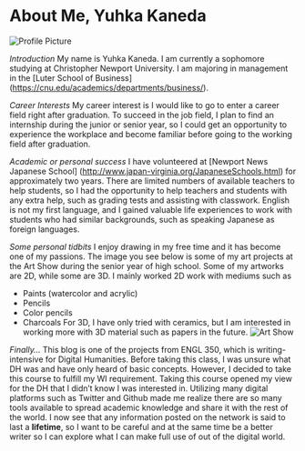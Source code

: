 # About Me, Yuhka Kaneda

![Profile Picture](https://yuhkak.github.io/YuhkaK/images/Profile.jpg)

_Introduction_
My name is Yuhka Kaneda. I am currently a sophomore studying at Christopher Newport University. I am majoring in management in the [Luter School of Business] (https://cnu.edu/academics/departments/business/).

_Career Interests_
My career interest is I would like to go to enter a career field right after graduation. To succeed in the job field, I plan to find an internship during the junior or senior year, so I could get an opportunity to experience the workplace and become familiar before going to the working field after graduation.

_Academic or personal success_
I have volunteered at [Newport News Japanese School] (http://www.japan-virginia.org/JapaneseSchools.html) for approximately two years. There are limited numbers of available teachers to help students, so I had the opportunity to help teachers and students with any extra help, such as grading tests and assisting with classwork. English is not my first language, and I gained valuable life experiences to work with students who had similar backgrounds, such as speaking Japanese as foreign languages.

_Some personal tidbits_
I enjoy drawing in my free time and it has become one of my passions. The image you see below is some of my art projects at the Art Show during the senior year of high school. Some of my artworks are 2D, while some are 3D. I mainly worked 2D work with mediums such as 
* Paints (watercolor and acrylic)
* Pencils
* Color pencils 
* Charcoals
For 3D, I have only tried with ceramics, but I am interested in working more with 3D material such as papers in the future.
![Art Show](https://yuhkak.github.io/YuhkaK/images/Artshow.jpg)

_Finally…_
This blog is one of the projects from ENGL 350, which is writing-intensive for Digital Humanities. 
Before taking this class, I was unsure what DH was and have only heard of basic concepts. However, I decided to take this course to fulfill my WI requirement.
Taking this course opened my view for the DH that I didn’t know I was interested in. Utilizing many digital platforms such as Twitter and Github made me realize there are so many tools available to spread academic knowledge and share it with the rest of the world. I now see that any information posted on the network is said to last a **lifetime**, so I want to be careful and at the same time be a better writer so I can explore what I can make full use of out of the digital world.



